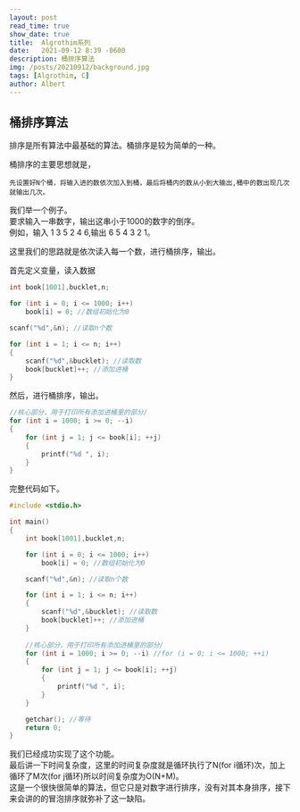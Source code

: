 ```yaml
---
layout: post
read_time: true
show_date: true
title:  Algrothim系列
date:   2021-09-12 8:39 -0600
description: 桶排序算法
img: /posts/20210912/background.jpg
tags: [Algrothim, C]
author: Albert
---
```

## 桶排序算法
排序是所有算法中最基础的算法。桶排序是较为简单的一种。

桶排序的主要思想就是，
```
先设置好N个桶，将输入进的数依次加入到桶，最后将桶内的数从小到大输出,桶中的数出现几次就输出几次。
```
我们举一个例子。  
要求输入一串数字，输出这串小于1000的数字的倒序。  
例如，输入 1 3 5 2 4 6,输出 6 5 4 3 2 1。

这里我们的思路就是依次读入每一个数，进行桶排序，输出。  

首先定义变量，读入数据
```c
int book[1001],bucklet,n;

for (int i = 0; i <= 1000; i++)
	book[i] = 0; //数组初始化为0

scanf("%d",&n); //读取n个数

for (int i = 1; i <= n; i++)
{
	scanf("%d",&bucklet); //读取数
	book[bucklet]++; //添加进桶
}
```
然后，进行桶排序，输出。
```c
//核心部分，用于打印所有添加进桶里的部分/
for (int i = 1000; i >= 0; --i)
{
	for (int j = 1; j <= book[i]; ++j)
	{
		printf("%d ", i);
	}
}
```
完整代码如下。
```c
#include <stdio.h>

int main()
{
	int book[1001],bucklet,n;

	for (int i = 0; i <= 1000; i++)
		book[i] = 0; //数组初始化为0

	scanf("%d",&n); //读取n个数

	for (int i = 1; i <= n; i++)
	{
		scanf("%d",&bucklet); //读取数
		book[bucklet]++; //添加进桶
	}
	
	//核心部分，用于打印所有添加进桶里的部分/
	for (int i = 1000; i >= 0; --i) //for (i = 0; i <= 1000; ++i)
	{
		for (int j = 1; j <= book[i]; ++j)
		{
			printf("%d ", i);
		}
	}

	getchar(); //等待
	return 0;
}
```
我们已经成功实现了这个功能。  
最后讲一下时间复杂度，这里的时间复杂度就是循环执行了N(for i循环)次，加上循环了M次(for j循环)所以时间复杂度为O(N+M)。  
这是一个很快很简单的算法，但它只是对数字进行排序，没有对其本身排序，接下来会讲的的冒泡排序就弥补了这一缺陷。